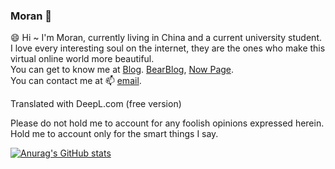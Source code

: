 ### Moran 👋  
😄 Hi ~ I'm Moran, currently living in China and a current university student. I love every interesting soul on the internet, they are the ones who make this virtual online world more beautiful.    
You can get to know me at [Blog](https://blog.moran.im). [BearBlog](https://fmoran.me), [Now Page](https://fmoran.me/now).  
You can contact me at 📫 [email](mailto:fong@moran.im).  

Translated with DeepL.com (free version)

Please do not hold me to account for any foolish opinions expressed herein. Hold me to account only for the smart things I say.  

[![Anurag's GitHub stats](https://github-readme-stats.vercel.app/api?username=moranfong)](https://github.com/anuraghazra/github-readme-stats)

